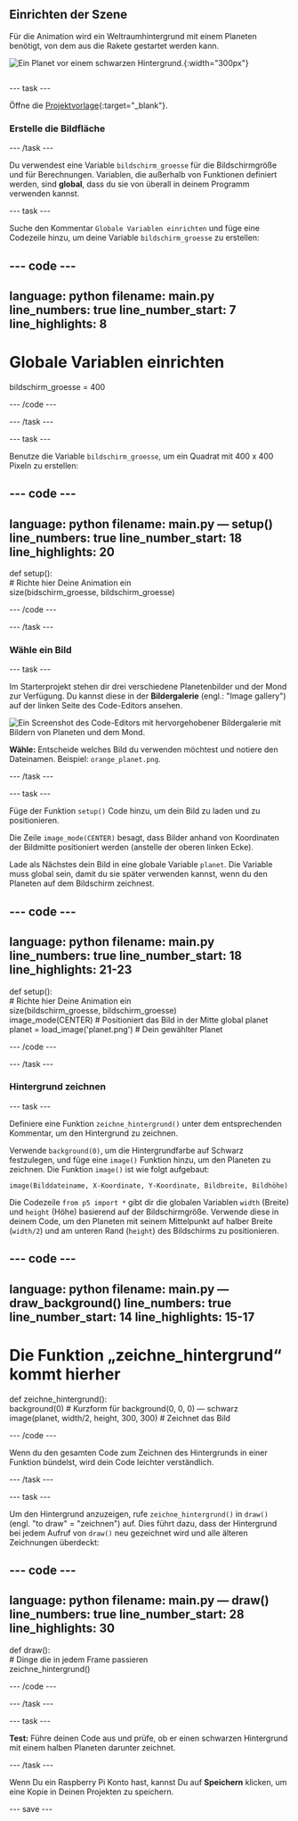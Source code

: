 ## Einrichten der Szene

<div style="display: flex; flex-wrap: wrap">
<div style="flex-basis: 200px; flex-grow: 1; margin-right: 15px;">
Für die Animation wird ein Weltraumhintergrund mit einem Planeten benötigt, von dem aus die Rakete gestartet werden kann.
</div>
<div>

![Ein Planet vor einem schwarzen Hintergrund.](images/step_2.png){:width="300px"}

</div>
</div>

--- task ---

Öffne die [Projektvorlage](https://editor.raspberrypi.org/de-DE/projects/rocket-launch-starter){:target="_blank"}.

### Erstelle die Bildfläche

--- /task ---

Du verwendest eine Variable `bildschirm_groesse` für die Bildschirmgröße und für Berechnungen. Variablen, die außerhalb von Funktionen definiert werden, sind **global**, dass du sie von überall in deinem Programm verwenden kannst.

--- task ---

Suche den Kommentar `Globale Variablen einrichten` und füge eine Codezeile hinzu, um deine Variable `bildschirm_groesse` zu erstellen:

--- code ---
---
language: python
filename: main.py
line_numbers: true
line_number_start: 7 
line_highlights: 8
---

# Globale Variablen einrichten
bildschirm_groesse = 400

--- /code ---

--- /task ---

--- task ---

Benutze die Variable `bildschirm_groesse`, um ein Quadrat mit 400 x 400 Pixeln zu erstellen:

--- code ---
---
language: python
filename: main.py — setup()
line_numbers: true
line_number_start: 18
line_highlights: 20
---

def setup():   
    # Richte hier Deine Animation ein   
    size(bidschirm_groesse, bildschirm_groesse)


--- /code ---

--- /task ---

### Wähle ein Bild

--- task ---

Im Starterprojekt stehen dir drei verschiedene Planetenbilder und der Mond zur Verfügung. Du kannst diese in der **Bildergalerie** (engl.: "Image gallery") auf der linken Seite des Code-Editors ansehen.

![Ein Screenshot des Code-Editors mit hervorgehobener Bildergalerie mit Bildern von Planeten und dem Mond.](images/image_gallery.png)

**Wähle:** Entscheide welches Bild du verwenden möchtest und notiere den Dateinamen. Beispiel: `orange_planet.png`.

--- /task ---

--- task ---

Füge der Funktion `setup()` Code hinzu, um dein Bild zu laden und zu positionieren.

Die Zeile `image_mode(CENTER)` besagt, dass Bilder anhand von Koordinaten der Bildmitte positioniert werden (anstelle der oberen linken Ecke).

Lade als Nächstes dein Bild in eine globale Variable `planet`. Die Variable muss global sein, damit du sie später verwenden kannst, wenn du den Planeten auf dem Bildschirm zeichnest.

--- code ---
---
language: python
filename: main.py
line_numbers: true
line_number_start: 18 
line_highlights: 21-23
---

def setup():   
    # Richte hier Deine Animation ein   
    size(bildschirm_groesse, bildschirm_groesse)   
    image_mode(CENTER)  # Positioniert das Bild in der Mitte
    global planet   
    planet = load_image('planet.png')  # Dein gewählter Planet


--- /code ---

--- /task ---

### Hintergrund zeichnen

--- task ---

Definiere eine Funktion `zeichne_hintergrund()` unter dem entsprechenden Kommentar, um den Hintergrund zu zeichnen.

Verwende `background(0)`, um die Hintergrundfarbe auf Schwarz festzulegen, und füge eine `image()` Funktion hinzu, um den Planeten zu zeichnen. Die Funktion `image()` ist wie folgt aufgebaut:

`image(Bilddateiname, X-Koordinate, Y-Koordinate, Bildbreite, Bildhöhe)`

Die Codezeile `from p5 import *` gibt dir die globalen Variablen `width` (Breite) und `height` (Höhe) basierend auf der Bildschirmgröße. Verwende diese in deinem Code, um den Planeten mit seinem Mittelpunkt auf halber Breite (`width/2`) und am unteren Rand (`height`) des Bildschirms zu positionieren.

--- code ---
---
language: python
filename: main.py — draw_background()
line_numbers: true
line_number_start: 14 
line_highlights: 15-17
---

# Die Funktion „zeichne_hintergrund“ kommt hierher
def zeichne_hintergrund():   
    background(0) # Kurzform für background(0, 0, 0) — schwarz    
    image(planet, width/2, height, 300, 300) # Zeichnet das Bild


--- /code ---

Wenn du den gesamten Code zum Zeichnen des Hintergrunds in einer Funktion bündelst, wird dein Code leichter verständlich.

--- /task --- 

--- task ---

Um den Hintergrund anzuzeigen, rufe `zeichne_hintergrund()` in `draw()` (engl. "to draw" = "zeichnen") auf. Dies führt dazu, dass der Hintergrund bei jedem Aufruf von `draw()` neu gezeichnet wird und alle älteren Zeichnungen überdeckt:

--- code ---
---
language: python
filename: main.py — draw()
line_numbers: true
line_number_start: 28 
line_highlights: 30
---

def draw():   
    # Dinge die in jedem Frame passieren    
    zeichne_hintergrund()

--- /code ---

--- /task ---

--- task ---

**Test:** Führe deinen Code aus und prüfe, ob er einen schwarzen Hintergrund mit einem halben Planeten darunter zeichnet.

--- /task ---

Wenn Du ein Raspberry Pi Konto hast, kannst Du auf **Speichern** klicken, um eine Kopie in Deinen Projekten zu speichern.

--- save ---
